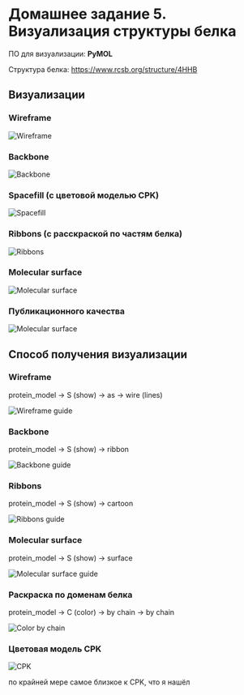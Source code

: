 # Домашнее задание 5. Визуализация структуры белка

ПО для визуализации: __PyMOL__

Структура белка: https://www.rcsb.org/structure/4HHB

## Визуализации

### Wireframe
![Wireframe](pictures/wireframe.png)

### Backbone
![Backbone](pictures/backbone.png)

### Spacefill (с цветовой моделью CPK)
![Spacefill](pictures/spacefill.png)

### Ribbons (с расскраской по частям белка)
![Ribbons](pictures/ribbons.png)

### Molecular surface
![Molecular surface](pictures/surface.png)

### Публикационного качества
![Molecular surface](pictures/publication.png)


## Способ получения визуализации

### Wireframe
protein_model -> S (show) -> as -> wire (lines)

![Wireframe guide](pictures/wireframe_guide.png)

### Backbone
protein_model -> S (show) -> ribbon

![Backbone guide](pictures/backbone_guide.png)


### Ribbons
protein_model -> S (show) -> cartoon

![Ribbons guide](pictures/ribbons_guide.png)

### Molecular surface
protein_model -> S (show) -> surface

![Molecular surface guide](pictures/surface_guide.png)

### Раскраска по доменам белка
protein_model -> C (color) -> by chain -> by chain

![Color by chain](pictures/color_chain.png)

### Цветовая модель CPK
![CPK](pictures/cpk.png)

по крайней мере самое близкое к CPK, что я нашёл